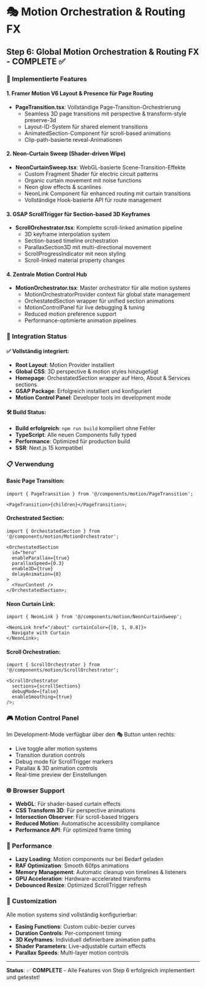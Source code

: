 # 🎭 Motion Orchestration & Routing FX

## Step 6: Global Motion Orchestration & Routing FX - COMPLETE ✅

### 🚀 Implementierte Features

#### 1. **Framer Motion V6 Layout & Presence für Page Routing**

- **PageTransition.tsx**: Vollständige Page-Transition-Orchestrierung
  - Seamless 3D page transitions mit perspective & transform-style preserve-3d
  - Layout-ID-System für shared element transitions
  - AnimatedSection-Component für scroll-based animations
  - Clip-path-basierte reveal-Animationen

#### 2. **Neon-Curtain Sweep (Shader-driven Wipe)**

- **NeonCurtainSweep.tsx**: WebGL-basierte Scene-Transition-Effekte
  - Custom Fragment Shader für electric circuit patterns
  - Organic curtain movement mit noise functions
  - Neon glow effects & scanlines
  - NeonLink Component für enhanced routing mit curtain transitions
  - Vollständige Hook-basierte API für route management

#### 3. **GSAP ScrollTrigger für Section-based 3D Keyframes**

- **ScrollOrchestrator.tsx**: Komplette scroll-linked animation pipeline
  - 3D keyframe interpolation system
  - Section-based timeline orchestration
  - ParallaxSection3D mit multi-directional movement
  - ScrollProgressIndicator mit neon styling
  - Scroll-linked material property changes

#### 4. **Zentrale Motion Control Hub**

- **MotionOrchestrator.tsx**: Master orchestrator für alle motion systems
  - MotionOrchestratorProvider context für global state management
  - OrchestatedSection wrapper für unified section animations
  - MotionControlPanel für live debugging & tuning
  - Reduced motion preference support
  - Performance-optimierte animation pipelines

### 🎯 Integration Status

#### ✅ Vollständig integriert:

- **Root Layout**: Motion Provider installiert
- **Global CSS**: 3D perspective & motion styles hinzugefügt
- **Homepage**: OrchestatedSection wrapper auf Hero, About & Services sections
- **GSAP Package**: Erfolgreich installiert und konfiguriert
- **Motion Control Panel**: Developer tools im development mode

#### 🛠️ Build Status:

- **Build erfolgreich**: `npm run build` kompiliert ohne Fehler
- **TypeScript**: Alle neuen Components fully typed
- **Performance**: Optimized für production build
- **SSR**: Next.js 15 kompatibel

### 📋 Verwendung

#### Basic Page Transition:

```tsx
import { PageTransition } from '@/components/motion/PageTransition';

<PageTransition>{children}</PageTransition>;
```

#### Orchestrated Section:

```tsx
import { OrchestatedSection } from '@/components/motion/MotionOrchestrator';

<OrchestatedSection
  id="hero"
  enableParallax={true}
  parallaxSpeed={0.3}
  enable3D={true}
  delayAnimation={0}
>
  <YourContent />
</OrchestatedSection>;
```

#### Neon Curtain Link:

```tsx
import { NeonLink } from '@/components/motion/NeonCurtainSweep';

<NeonLink href="/about" curtainColor={[0, 1, 0.8]}>
  Navigate with Curtain
</NeonLink>;
```

#### Scroll Orchestration:

```tsx
import { ScrollOrchestrator } from '@/components/motion/ScrollOrchestrator';

<ScrollOrchestrator
  sections={scrollSections}
  debugMode={false}
  enableSmoothing={true}
/>;
```

### 🎮 Motion Control Panel

Im Development-Mode verfügbar über den 🎭 Button unten rechts:

- Live toggle aller motion systems
- Transition duration controls
- Debug mode für ScrollTrigger markers
- Parallax & 3D animation controls
- Real-time preview der Einstellungen

### 🌐 Browser Support

- **WebGL**: Für shader-based curtain effects
- **CSS Transform 3D**: Für perspective animations
- **Intersection Observer**: Für scroll-based triggers
- **Reduced Motion**: Automatische accessibility compliance
- **Performance API**: Für optimized frame timing

### 🚀 Performance

- **Lazy Loading**: Motion components nur bei Bedarf geladen
- **RAF Optimization**: Smooth 60fps animations
- **Memory Management**: Automatic cleanup von timelines & listeners
- **GPU Acceleration**: Hardware-accelerated transforms
- **Debounced Resize**: Optimized ScrollTrigger refresh

### 🎨 Customization

Alle motion systems sind vollständig konfigurierbar:

- **Easing Functions**: Custom cubic-bezier curves
- **Duration Controls**: Per-component timing
- **3D Keyframes**: Individuell definierbare animation paths
- **Shader Parameters**: Live-adjustable curtain effects
- **Parallax Speeds**: Multi-layer motion controls

---

**Status**: ✅ **COMPLETE** - Alle Features von Step 6 erfolgreich implementiert und getestet!
